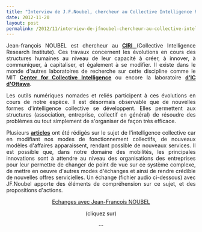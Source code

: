 ```yaml
---
title: "Interview de J.F.Noubel, chercheur au Collective Intelligence Research Institute"
date: 2012-11-20
layout: post
permalink: /2012/11/interview-de-jfnoubel-chercheur-au-collective-intelligence-research-institute.html
---
```


<p style="text-align: justify">Jean-françois NOUBEL est chercheur au <a href="http://iric.fr/" target="_blank"><strong>CIRI</strong> </a>(Collective Intelligence Research Institute). Ces travaux concernent les évolutions en cours des structures humaines au niveau de leur capacité à créer, à innover, à communiquer, à capitaliser, et également à se modifier. Il existe dans le monde d'autres laboratoires de recherche sur cette discipline comme le MIT <strong><a href="http://www.google.fr/url?sa=t&rct=j&q=&esrc=s&frm=1&source=web&cd=8&cad=rja&ved=0CGYQFjAH&url=http%3A%2F%2Fcci.mit.edu%2F&ei=6pOrULniOYat0QXf6oGYBQ&usg=AFQjCNG67K9UL82bRcu3mMHIeRuktQ2GBw&sig2=lz8z2wi0jIgjU77UinPn0g" target="_blank">Center for Collective Intelligence</a></strong> ou encore la laboratoire <strong><a href="http://www.ieml.org/spip.php?rubrique32&lang=fr" target="_blank">d'IC d'Ottawa</a></strong>.</p> <p style="text-align: justify">Les outils numériques nomades et reliés participent à ces évolutions en cours de notre espèce. Il est désormais observable que de nouvelles formes d'intelligence collective se développent. Elles permettent aux structures (association, entreprise, collectif en général) de résoudre des problèmes ou tout simplement de s'organiser de façon très efficace. </p>   <!--more-->  <p style="text-align: justify">Plusieurs <strong><a href="/?s=holoptisme" target="_blank">articles</a></strong> ont été rédigés sur le sujet de l'intelligence collective car en modifiant nos modes de fonctionnement collectifs, de nouveaux modèles d'affaires apparaissent, rendant possible de nouveaux services. Il est possible que, dans notre domaine des mobilités, les principales innovations sont à attendre au niveau des organisations des entreprises pour leur permettre de changer de point de vue sur ce système complexe, de mettre en oeuvre d'autres modes d'échanges et ainsi de rendre crédible de nouvelles offres servicielles. Un échange (fichier audio ci-dessous) avec JF.Noubel apporte des éléments de compréhension sur ce sujet, et des propositions d'actions.</p> <p style="text-align: justify"> <p class="asset  asset-audio at-xid-6a0120a66d2ad4970b017d3dfccc12970c" style="text-align: center"><a class="inline-player" href="/wp-content/uploads/sites/6/files/jeanfrancois_noubel.mp3">Echanges avec Jean-Francois NOUBEL</a></p> <p class="asset  asset-audio at-xid-6a0120a66d2ad4970b017d3dfccc12970c" style="text-align: center">(cliquez sur)</p> <p class="asset  asset-audio at-xid-6a0120a66d2ad4970b017d3dfccc12970c" style="text-align: center">--</p> </p>